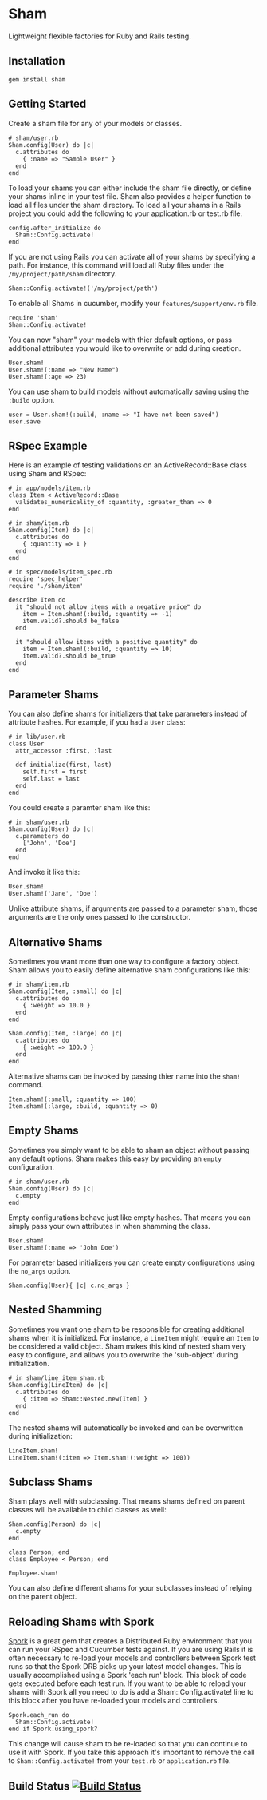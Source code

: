 # Sham

Lightweight flexible factories for Ruby and Rails testing.

## Installation

    gem install sham

## Getting Started

Create a sham file for any of your models or classes.

    # sham/user.rb
    Sham.config(User) do |c|
      c.attributes do
        { :name => "Sample User" }
      end
    end

To load your shams you can either include the sham file directly, or define
your shams inline in your test file. Sham also provides a helper function to
load all files under the sham directory. To load all your shams in a Rails
project you could add the following to your application.rb or test.rb file.

    config.after_initialize do
      Sham::Config.activate!
    end

If you are not using Rails you can activate all of your shams by specifying a
path. For instance, this command will load all Ruby files under the
`/my/project/path/sham` directory.

    Sham::Config.activate!('/my/project/path')

To enable all Shams in cucumber, modify your `features/support/env.rb` file.

    require 'sham'
    Sham::Config.activate!

You can now "sham" your models with thier default options, or pass additional
attributes you would like to overwrite or add during creation.

    User.sham!
    User.sham!(:name => "New Name")
    User.sham!(:age => 23)

You can use sham to build models without automatically saving using the `:build`
option.

    user = User.sham!(:build, :name => "I have not been saved")
    user.save

## RSpec Example

Here is an example of testing validations on an ActiveRecord::Base class using
Sham and RSpec:

    # in app/models/item.rb
    class Item < ActiveRecord::Base
      validates_numericality_of :quantity, :greater_than => 0
    end

    # in sham/item.rb
    Sham.config(Item) do |c|
      c.attributes do
        { :quantity => 1 }
      end
    end

    # in spec/models/item_spec.rb
    require 'spec_helper'
    require './sham/item'

    describe Item do
      it "should not allow items with a negative price" do
        item = Item.sham!(:build, :quantity => -1)
        item.valid?.should be_false
      end

      it "should allow items with a positive quantity" do
        item = Item.sham!(:build, :quantity => 10)
        item.valid?.should be_true
      end
    end

## Parameter Shams

You can also define shams for initializers that take parameters instead of
attribute hashes. For example, if you had a `User` class:

    # in lib/user.rb
    class User
      attr_accessor :first, :last

      def initialize(first, last)
        self.first = first
        self.last = last
      end
    end

You could create a paramter sham like this:

    # in sham/user.rb
    Sham.config(User) do |c|
      c.parameters do
        ['John', 'Doe']
      end
    end

And invoke it like this:

    User.sham!
    User.sham!('Jane', 'Doe')

Unlike attribute shams, if arguments are passed to a parameter sham, those
arguments are the only ones passed to the constructor.

## Alternative Shams

Sometimes you want more than one way to configure a factory object. Sham allows
you to easily define alternative sham configurations like this:

    # in sham/item.rb
    Sham.config(Item, :small) do |c|
      c.attributes do
        { :weight => 10.0 }
      end
    end

    Sham.config(Item, :large) do |c|
      c.attributes do
        { :weight => 100.0 }
      end
    end

Alternative shams can be invoked by passing thier name into the `sham!` command.

    Item.sham!(:small, :quantity => 100)
    Item.sham!(:large, :build, :quantity => 0)

## Empty Shams

Sometimes you simply want to be able to sham an object without passing any
default options. Sham makes this easy by providing an `empty` configuration.

    # in sham/user.rb
    Sham.config(User) do |c|
      c.empty
    end

Empty configurations behave just like empty hashes. That means you can simply
pass your own attributes in when shamming the class.

    User.sham!
    User.sham!(:name => 'John Doe')

For parameter based initializers you can create empty configurations using the
`no_args` option.

    Sham.config(User){ |c| c.no_args }

## Nested Shamming

Sometimes you want one sham to be responsible for creating additional shams when
it is initialized. For instance, a `LineItem` might require an `Item` to be
considered a valid object. Sham makes this kind of nested sham very easy to
configure, and allows you to overwrite the 'sub-object' during initialization.

    # in sham/line_item_sham.rb
    Sham.config(LineItem) do |c|
      c.attributes do
        { :item => Sham::Nested.new(Item) }
      end
    end

The nested shams will automatically be invoked and can be overwritten during
initialization:

    LineItem.sham!
    LineItem.sham!(:item => Item.sham!(:weight => 100))


## Subclass Shams

Sham plays well with subclassing. That means shams defined on parent classes
will be available to child classes as well:

    Sham.config(Person) do |c|
      c.empty
    end

    class Person; end
    class Employee < Person; end

    Employee.sham!

You can also define different shams for your subclasses instead of relying on
the parent object.

## Reloading Shams with Spork

[Spork](https://rubygems.org/gems/spork) is a great gem that creates a
Distributed Ruby environment that you can run your RSpec and Cucumber tests
against. If you are using Rails it is often necessary to re-load your models and
controllers between Spork test runs so that the Spork DRB picks up your latest
model changes. This is usually accomplished using a Spork 'each run' block. This
block of code gets executed before each test run. If you want to be able to
reload your shams with Spork all you need to do is add a Sham::Config.activate!
line to this block after you have re-loaded your models and controllers.

    Spork.each_run do
      Sham::Config.activate!
    end if Spork.using_spork?

This change will cause sham to be re-loaded so that you can continue to use it
with Spork. If you take this approach it's important to remove the call to
`Sham::Config.activate!` from your `test.rb` or `application.rb` file.

## Build Status [![Build Status](https://secure.travis-ci.org/panthomakos/sham.png)](http://travis-ci.org/panthomakos/sham)
